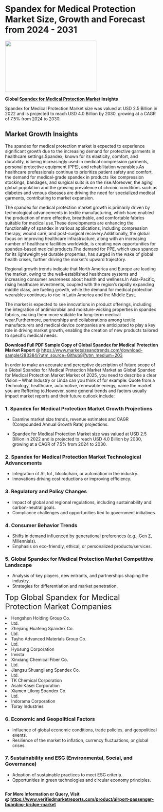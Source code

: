 <H1>Spandex for Medical Protection Market Size, Growth and Forecast from 2024 - 2031</H1><img class="aligncenter size-medium wp-image-584254" src="https://thirdeyenews.in/wp-content/uploads/2024/09/Global-Market-Research-300x168.jpeg" alt="" width="300" height="168" /><p><strong>Global&nbsp;<a href="https://www.marketsizeandtrends.com/download-sample/283384/?utm_source=Github8j?utm_medium=203">Spandex for Medical Protection Market</a> Insights</strong></p><p>Spandex for Medical Protection Market size was valued at USD 2.5 Billion in 2022 and is projected to reach USD 4.0 Billion by 2030, growing at a CAGR of 7.5% from 2024 to 2030.</p><p><h2>Market Growth Insights</h2> <p>The spandex for medical protection market is expected to experience significant growth due to the increasing demand for protective garments in healthcare settings.Spandex, known for its elasticity, comfort, and durability, is being increasingly used in medical compression garments, personal protective equipment (PPE), and rehabilitation wearables.As healthcare professionals continue to prioritize patient safety and comfort, the demand for medical-grade spandex in products like compression stockings, bandages, and surgical suits is on the rise.Moreover, the aging global population and the growing prevalence of chronic conditions such as diabetes and venous diseases are driving the need for specialized medical garments, contributing to market expansion.</p> <p>The spandex for medical protection market growth is primarily driven by technological advancements in textile manufacturing, which have enabled the production of more effective, breathable, and comfortable fabrics suitable for medical use.These developments are enhancing the functionality of spandex in various applications, including compression therapy, wound care, and post-surgical recovery.Additionally, the global focus on improving healthcare infrastructure, along with an increasing number of healthcare facilities worldwide, is creating new opportunities for spandex-based medical products.The demand for PPE, which uses spandex for its lightweight yet durable properties, has surged in the wake of global health crises, further driving the market's upward trajectory.</p> <p>Regional growth trends indicate that North America and Europe are leading the market, owing to the well-established healthcare systems and increasing consumer awareness about health and wellness.In Asia-Pacific, rising healthcare investments, coupled with the region’s rapidly expanding middle class, are fueling growth, while the demand for medical protection wearables continues to rise in Latin America and the Middle East.</p> <p>The market is expected to see innovations in product offerings, including the integration of antimicrobial and moisture-wicking properties in spandex fabrics, making them more suitable for long-term medical wear.Furthermore, partnerships and collaborations among textile manufacturers and medical device companies are anticipated to play a key role in driving market growth, enabling the creation of new products tailored to specific medical needs.</p> <p><span class=""><strong>Download Full PDF Sample Copy of Global Spandex for Medical Protection Market Report</strong> @ <a href="https://www.marketsizeandtrends.com/download-sample/283384/?utm_source=Github8j?utm_medium=203" target="_blank">https://www.marketsizeandtrends.com/download-sample/283384/?utm_source=Github8j?utm_medium=203</a></span></p><p>In order to make an accurate and perceptive description of future scope of a Global&nbsp;Spandex for Medical Protection Market Market as Global&nbsp;Spandex for Medical Protection Market Market of 2025, you need to describe a clear Vision &ndash; What Industry or Linda can you think of for example: Quote from a Technology, healthcare, automotive, renewable energy, name the market you are Reffering to.However, some general trends and factors usually impact market reports and their future outlook include:</p><h3>1.&nbsp;<strong>Spandex for Medical Protection Market Growth Projections</strong></h3><ul><li>Examine market size trends, revenue estimates and CAGR (Compounded Annual Growth Rate) projections.</li><li><p>Spandex for Medical Protection Market size was valued at USD 2.5 Billion in 2022 and is projected to reach USD 4.0 Billion by 2030, growing at a CAGR of 7.5% from 2024 to 2030.</p></li></ul><h3>2.&nbsp;<strong>Spandex for Medical Protection Market Technological Advancements</strong></h3><ul><li>Integration of AI, IoT, blockchain, or automation in the industry.</li><li>Innovations driving cost reductions or improving efficiency.</li></ul><h3>3.&nbsp;<strong>Regulatory and Policy Changes</strong></h3><ul><li>Impact of global and regional regulations, including sustainability and carbon-neutral goals.</li><li>Compliance challenges and opportunities tied to government initiatives.</li></ul><h3>4.&nbsp;<strong>Consumer Behavior Trends</strong></h3><ul><li>Shifts in demand influenced by generational preferences (e.g., Gen Z, Millennials).</li><li>Emphasis on eco-friendly, ethical, or personalized products/services.</li></ul><h3>5.&nbsp;<strong>Global Spandex for Medical Protection Market Competitive Landscape</strong></h3><ul><li>Analysis of key players, new entrants, and partnerships shaping the industry.</li><li>Strategies for differentiation and market penetration.</li></ul><p data-pm-slice="1 1 []"><span style="color: inherit; font-family: inherit; font-size: 25px;">Top Global Spandex for Medical Protection Market Companies</span></p><div class="" data-test-id=""><p><li>Hengshen Holding Group Co.</li><li> Ltd.</li><li> Zhejiang Huafeng Spandex Co.</li><li> Ltd.</li><li> Tayho Advanced Materials Group Co.</li><li> Ltd.</li><li> Hyosung Corporation</li><li> Invista</li><li> Xinxiang Chemical Fiber Co.</li><li>Ltd.</li><li> Jiangsu Shuangliang Spandex Co.</li><li> Ltd.</li><li> TK Chemical Corporation</li><li> Asahi Kasei Corporation</li><li> Xiamen Lilong Spandex Co.</li><li> Ltd.</li><li> Indorama Corporation</li><li> Toray Industries</li></p></div><h3>6.&nbsp;<strong>Economic and Geopolitical Factors</strong></h3><ul><li>Influence of global economic conditions, trade policies, and geopolitical events.</li><li>Resilience of the market to inflation, currency fluctuations, or global crises.</li></ul><h3>7.&nbsp;<strong>Sustainability and ESG (Environmental, Social, and Governance)</strong></h3><ul><li>Adoption of sustainable practices to meet ESG criteria.</li><li>Opportunities in green technologies and circular economy principles.</li></ul><h2><strong style="font-size: 14px;">For More Information or Query, Visit @&nbsp;</strong><a style="background-color: #ffffff; font-size: 14px;" href="https://www.marketsizeandtrends.com/report/spandex-for-medical-protection-market/" target="_blank">https://www.verifiedmarketreports.com/product/airport-passenger-boarding-bridge-market</a></h2>